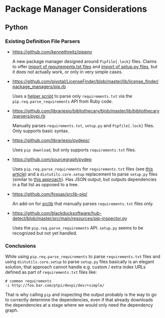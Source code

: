 # Package Manager Considerations

## Python

### Existing Definition File Parsers

- https://github.com/kennethreitz/pipenv

  A new package manager designed around `Pipfile{.lock}` files. Claims to offer [import of requirements.txt files](http://docs.pipenv.org/en/latest/advanced.html#importing-from-requirements-txt) and [import of setup.py files](https://github.com/kennethreitz/pipenv/issues/592), but it does not actually work, or only in very simple cases.

- https://github.com/pivotal/LicenseFinder/blob/master/lib/license_finder/package_managers/pip.rb

  Uses a [helper script](https://github.com/pivotal/LicenseFinder/blob/master/bin/license_finder_pip.py) to parse only `requirements.txt` via the `pip.req.parse_requirements` API from Ruby code.

- https://github.com/librariesio/bibliothecary/blob/master/lib/bibliothecary/parsers/pypi.rb

  Manually parses `requirements.txt`, `setup.py` and `Pipfile{.lock}` files. Only supports basic syntax.

- https://github.com/librariesio/pydeps/

  Uses `pip download`, but only supports `requirements.txt` files.

- https://github.com/sourcegraph/pydep

  Uses `pip.req.parse_requirements` for `requirements.txt` files (see [this article](http://jelly.codes/articles/python-pip-module/)) and a `distutils.core.setup` replacement to parse `setup.py` files (similar to [this approach](https://stackoverflow.com/a/27790447/1127485)). Has JSON output, but outputs dependencies in a flat list as opposed to a tree.

- https://github.com/fossas/srclib-pip/

  An add-on for [srclib](https://github.com/sourcegraph/srclib) that manually parses `requirements.txt` files only.

- https://github.com/blackducksoftware/hub-detect/blob/master/src/main/resources/pip-inspector.py

  Uses the `pip.req.parse_requirements` API. `setup.py` seems to be recognized but not yet handled.

### Conclusions

While using `pip.req.parse_requirements` to parse `requirements.txt` files and using `distutils.core.setup` to parse `setup.py` files basically is an elegant solution, that approach cannot handle e.g. custom / extra index URLs defined as part of `requirements.txt` files like:

    # common requirements
    -i http://foo.bar.com/ptpi/devpi/dev/+simple/

That is why calling `pip` and inspecting the output probably is the way to go to correctly determine the dependencies, even if that already downloads the dependencies at a stage where we would only need the dependency graph.
